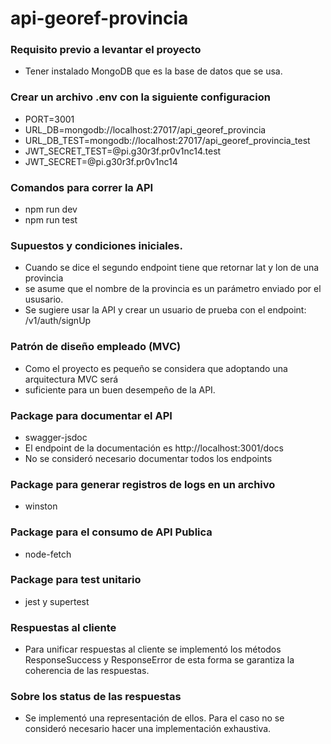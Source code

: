 # api-georef-provincia

### Requisito previo a levantar el proyecto
* Tener instalado MongoDB que es la base de datos que se usa.

### Crear un archivo .env con la siguiente configuracion
* PORT=3001
* URL_DB=mongodb://localhost:27017/api_georef_provincia
* URL_DB_TEST=mongodb://localhost:27017/api_georef_provincia_test
* JWT_SECRET_TEST=@pi.g30r3f.pr0v1nc14.test
* JWT_SECRET=@pi.g30r3f.pr0v1nc14

### Comandos para correr la API
* npm run dev
* npm run test

### Supuestos y condiciones iniciales.
* Cuando se dice el segundo endpoint tiene que retornar lat y lon de una provincia
* se asume que el nombre de la provincia es un parámetro enviado por el ususario.
* Se sugiere usar la API y crear un usuario de prueba con el endpoint: /v1/auth/signUp

### Patrón de diseño empleado (MVC)
* Como el proyecto es pequeño se considera que adoptando una arquitectura MVC será 
* suficiente para un buen desempeño de la API.

### Package para documentar el API
* swagger-jsdoc
* El endpoint de la documentación es http://localhost:3001/docs
* No se consideró necesario documentar todos los endpoints

### Package para generar registros de logs en un archivo
* winston

### Package para el consumo de API Publica
* node-fetch

### Package para test unitario
* jest y supertest

### Respuestas al cliente
* Para unificar respuestas al cliente se implementó los métodos ResponseSuccess y ResponseError de esta forma se garantiza la coherencia de las respuestas.

### Sobre los status de las respuestas
* Se implementó una representación de ellos. Para el caso no se consideró necesario hacer una implementación exhaustiva.